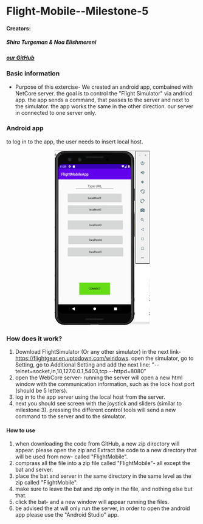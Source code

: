 
# Flight-Mobile--Milestone-5


#### Creators: 
##### Shira Turgeman & Noa Elishmereni
#####  [our GitHub](https://github.com/noaElish/Flight-Mobile--Milestone-5)

### **Basic information**
* Purpose of this extercise-
We created an android app, combained with NetCore server.
the goal is to control the "Flight Simulator" via andriod app. the app sends a command, that passes to the server and next to the simulator.
the app works the same in the other direction. 
our server in connected to one server only.

### **Android app**
to log in to the app, the user needs to insert local host.

 <p align="center">
 <img src=".\android.png" width="250" height="460">
</p>

### **How does it work?**
1. Download FlightSimulator (Or any other simulator) in the next link- https://flightgear.en.uptodown.com/windows. 
open the simulator, go to Setting, go to Additional Setting and add the next line: 
"--telnet=socket,in,10,127.0.0.1,5403,tcp --httpd=8080"
2. open the WebCore server- running the server will open a new html window with the communication information, such as the lock host port (should be 5 letters).
3. log in to the app server using the local host from the server. 
4. next you should see screen with the joystick and sliders (similar to milestone 3). 
pressing the different control tools will send a new command to the server and to the simulator. 


#### **How to use**
1. when downloading the code from GitHub, a new zip directory will appear. 
please open the zip and Extract the code to a new directory that will be used from now- called "FlightMobile".
2. comprass all the file into a zip file called "FlightMobile"- all except the bat and server.
3. place the bat and server in the same directory in the same level as the zip called "FlightMobile".
4. make sure to leave the bat and zip only in the file, and nothing else but that. 
5. click the bat- and a new window will appear running the files. 
6. be advised the at will only run the server, in order to open the android app please use the "Android Studio" app.


